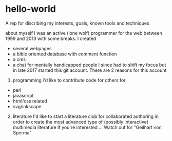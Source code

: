 # hello-world
A rep for discribing my interests, goals, known tools and techniques 

about myself
I was an active (lone wolf) programmer for the web between 1999 and 2013 with some breaks.
I created
- several webpages
- a bible oriented database with comment function
- a cms
- a chat for mentally handicapped people
I since had to shift my focus but in late 2017 started this git account.
There are 2 reasons for this account

1. programming
i'd like to contribute code for others for
- perl
- javascript
- html/css related
- svg/inkscape

2. literature
I'd like to start a literature club for collaborated authoring 
in order to create the most advanced type of (possibly interactive) multimedia literature
If you're interested ...
Watch out for "Geilhart von Sperma"
